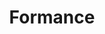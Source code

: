 ---
codehost: https://github.com/https://github.com/formancehq
linkedin: https://linkedin.com/company/formancehq
logohandle: formance
sort: formance
title: Formance
twitter: https://x.com/formancehq
website: https://www.formance.com/
---
